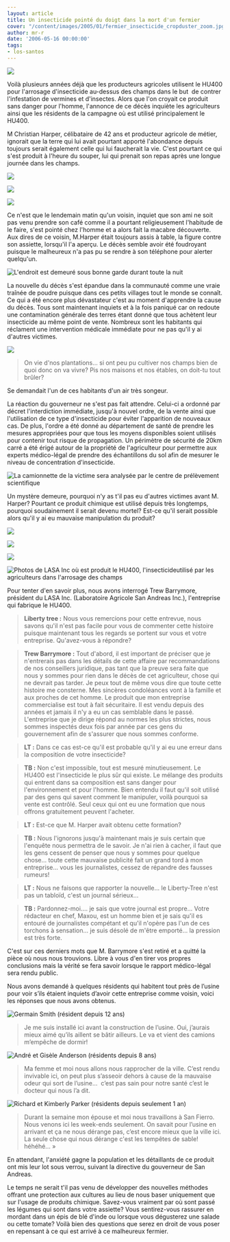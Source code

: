 ```yaml
---
layout: article
title: Un insecticide pointé du doigt dans la mort d'un fermier
cover: "/content/images/2005/01/fermier_insecticide_cropduster_zoom.jpg"
author: mr-r
date: '2006-05-16 00:00:00'
tags:
- los-santos
---
```


![](  /content/images/2005/01/fermier_insecticide_cropduster.jpg)

Voilà plusieurs années déjà que les producteurs agricoles utilisent le HU400 pour l'arrosage d'insecticide au-dessus des champs dans le but&nbsp; de contrer l'infestation de vermines et d'insectes. Alors que l'on croyait ce produit sans danger pour l'homme, l'annonce de ce décès inquiète les agriculteurs ainsi que les résidents de la campagne où est utilisé principalement le HU400.

M Christian Harper, célibataire de 42 ans et producteur agricole de métier, ignorait que la terre qui lui avait pourtant apporté l'abondance depuis toujours serait également celle qui lui faucherait la vie. C'est pourtant ce qui s'est produit à l'heure du souper, lui qui prenait son repas après une longue journée dans les champs.

![](  /content/images/2005/01/fermier_vue_terrain.jpg)

![](  /content/images/2005/01/fermier_maison.jpg)

![](  /content/images/2005/01/fermier_interieur_maison.jpg)

Ce n'est que le lendemain matin qu'un voisin, inquiet que son ami ne soit pas venu prendre son café comme il a pourtant religieusement l'habitude de le faire, s'est pointé chez l'homme et a alors fait la macabre découverte. Aux dires de ce voisin, M.Harper était toujours assis à table, la figure contre son assiette, lorsqu'il l'a aperçu. Le décès semble avoir été foudroyant puisque le malheureux n'a pas pu se rendre à son téléphone pour alerter quelqu'un.

![L'endroit est demeuré sous bonne garde durant toute la nuit](  /content/images/2005/01/fermier_blockade.jpg)

La nouvelle du décès s'est épandue dans la communauté comme une vraie traînée de poudre puisque dans ces petits villages tout le monde se connaît. Ce qui a été encore plus dévastateur c'est au moment d'apprendre la cause du décès. Tous sont maintenant inquiets et à la fois paniqué car on redoute une contamination générale des terres étant donné que tous achètent leur insecticide au même point de vente. Nombreux sont les habitants qui réclament une intervention médicale immédiate pour ne pas qu'il y ai d'autres victimes.

![](  /content/images/2005/01/Passant_5.jpg)

> On vie d'nos plantations... si ont peu pu cultiver nos champs bien de quoi donc on va vivre? Pis nos maisons et nos étables, on doit-tu tout brûler?

Se demandait l'un de ces habitants d'un air très songeur.

La réaction du gouverneur ne s'est pas fait attendre. Celui-ci a ordonné par décret l'interdiction immédiate, jusqu'à nouvel ordre, de la vente ainsi que l'utilisation de ce type d'insecticide pour éviter l'apparition de nouveaux cas. De plus, l'ordre a été donné au département de santé de prendre les mesures appropriées pour que tous les moyens disponibles soient utilisés pour contenir tout risque de propagation. Un périmètre de sécurité de 20km carré a été érigé autour de la propriété de l'agriculteur pour permettre aux experts médico-légal de prendre des échantillons du sol afin de mesurer le niveau de concentration d'insecticide.

![La camionnette de la victime sera analysée par le centre de prélèvement scientifique](  /content/images/2005/01/fermier_camion.jpg)

Un mystère demeure, pourquoi n'y as t'il pas eu d'autres victimes avant M. Harper? Pourtant ce produit chimique est utilisé depuis très longtemps, pourquoi soudainement il serait devenu mortel? Est-ce qu'il serait possible alors qu'il y ai eu mauvaise manipulation du produit?

![](  /content/images/2005/01/fermier_sapa_usine.jpg)

![](  /content/images/2005/01/fermier_sapa_cropdusters.jpg)

![](  /content/images/2005/01/fermier_sapa_tanker.jpg)

![Photos de LASA Inc où est produit le HU400, l'insecticideutilisé par les agriculteurs dans l'arrosage des champs](  /content/images/2005/01/fermier_sapa_traffic.jpg)

Pour tenter d'en savoir plus, nous avons interrogé Trew Barrymore, président du LASA Inc. (Laboratoire Agricole San Andreas Inc.), l'entreprise qui fabrique le HU400.

> **Liberty tree :** Nous vous remercions pour cette entrevue, nous savons qu'il n'est pas facile pour vous de commenter cette histoire puisque maintenant tous les regards se portent sur vous et votre entreprise. Qu'avez-vous à répondre?

> **Trew Barrymore :** Tout d'abord, il est important de préciser que je n'entrerais pas dans les détails de cette affaire par recommandations de nos conseillers juridique, pas tant que la preuve sera faite que nous y sommes pour rien dans le décès de cet agriculteur, chose qui ne devrait pas tarder. Je peux tout de même vous dire que toute cette histoire me consterne. Mes sincères condoléances vont à la famille et aux proches de cet homme. Le produit que mon entreprise commercialise est tout à fait sécuritaire. Il est vendu depuis des années et jamais il n'y a eu un cas semblable dans le passé. L'entreprise que je dirige répond au normes les plus strictes, nous sommes inspectés deux fois par année par ces gens du gouvernement afin de s'assurer que nous sommes conforme.

> **LT :** Dans ce cas est-ce qu'il est probable qu'il y ai eu une erreur dans la composition de votre insecticide?

> **TB :** Non c'est impossible, tout est mesuré minutieusement. Le HU400 est l'insecticide le plus sûr qui existe. Le mélange des produits qui entrent dans sa composition est sans danger pour l'environnement et pour l'homme. Bien entendu il faut qu'il soit utilisé par des gens qui savent comment le manipuler, voilà pourquoi sa vente est contrôlé. Seul ceux qui ont eu une formation que nous offrons gratuitement peuvent l'acheter.

> **LT :** Est-ce que M. Harper avait obtenu cette formation?

> **TB :** Nous l'ignorons jusqu'à maintenant mais je suis certain que l'enquête nous permettra de le savoir. Je n'ai rien à cacher, il faut que les gens cessent de penser que nous y sommes pour quelque chose... toute cette mauvaise publicité fait un grand tord à mon entreprise... vous les journalistes, cessez de répandre des fausses rumeurs!

> **LT :** Nous ne faisons que rapporter la nouvelle... le Liberty-Tree n'est pas un tabloïd, c'est un journal sérieux...

> **TB :** Pardonnez-moi.... je sais que votre journal est propre... Votre rédacteur en chef, Maxou, est un homme bien et je sais qu'il es entouré de journalistes compétant et qu'il n'opère pas l'un de ces torchons à sensation... je suis désolé de m'être emporté... la pression est très forte.

C'est sur ces derniers mots que M. Barrymore s'est retiré et a quitté la pièce où nous nous trouvions. Libre à vous d'en tirer vos propres conclusions mais la vérité se fera savoir lorsque le rapport médico-légal sera rendu public.

Nous avons demandé à quelques résidents qui habitent tout près de l’usine pour voir s’ils étaient inquiets d’avoir cette entreprise comme voisin, voici les réponses que nous avons obtenus.

![Germain Smith (résident depuis 12 ans)](  /content/images/2005/01/fermier_sapa_voisin_smith.jpg)

> Je me suis installé ici avant la construction de l’usine. Oui, j’aurais mieux aimé qu’ils aillent se bâtir ailleurs. Le va et vient des camions m’empêche de dormir!

![André et Gisèle Anderson (résidents depuis 8 ans)](  /content/images/2005/01/fermier_sapa_voisin_anderson.jpg)

> Ma femme et moi nous allons nous rapprocher de la ville. C’est rendu invivable ici, on peut plus s’asseoir dehors à cause de la mauvaise odeur qui sort de l’usine...&nbsp; c’est pas sain pour notre santé c’est le docteur qui nous l’a dit.

![Richard et Kimberly Parker (résidents depuis seulement 1 an)](  /content/images/2005/01/fermier_sapa_voisin_parker.jpg)

> Durant la semaine mon épouse et moi nous travaillons à San Fierro. Nous venons ici les week-ends seulement. On savait pour l’usine en arrivant et ça ne nous dérange pas, c’est encore mieux que la ville ici. La seule chose qui nous dérange c'est les tempêtes de sable! héhéhé... »

En attendant, l'anxiété gagne la population et les détaillants de ce produit ont mis leur lot sous verrou, suivant la directive du gouverneur de San Andreas.

Le temps ne serait t'il pas venu de développer des nouvelles méthodes offrant une protection aux cultures au lieu de nous baser uniquement que sur l'usage de produits chimique. Savez-vous vraiment par où sont passé les légumes qui sont dans votre assiette? Vous sentirez-vous rassurer en mordant dans un épis de blé d'inde ou lorsque vous dégusterez une salade ou cette tomate? Voilà bien des questions que serez en droit de vous poser en repensant à ce qui est arrivé à ce malheureux fermier.

<!--kg-card-end: markdown-->
